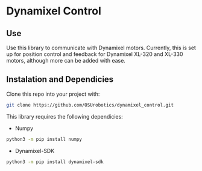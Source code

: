 # Dynamixel Control

## Use
Use this library to communicate with Dynamixel motors. Currently, this is set up for position control and feedback for Dynamixel XL-320 and XL-330 motors, although more can be added with ease.

## Instalation and Dependicies
Clone this repo into your project with:
```bash
git clone https://github.com/OSUrobotics/dynamixel_control.git
```

This library requires the following dependicies:
- Numpy
```bash
python3 -m pip install numpy
```
- Dynamixel-SDK
```bash
python3 -m pip install dynamixel-sdk
```